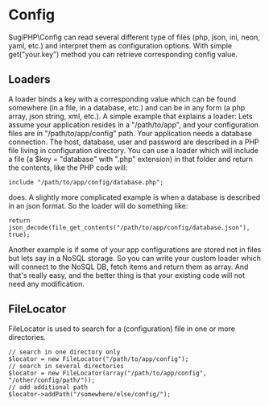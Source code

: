 Config
======

SugiPHP\Config can read several different type of files (php, json, ini, neon, yaml, etc.) and interpret them as 
configuration options. With simple get("your.key") method you can retrieve corresponding config value.

Loaders
-------

A loader binds a key with a corresponding value which can be found somewhere (in a file, in a database, etc.) 
and can be in any form (a php array, json string, xml, etc.). 
A simple example that explains a loader:
Lets assume your application resides in a "/path/to/app", and your configuration files are in "/path/to/app/config"
path. Your application needs a database connection. The host, database, user and password are described in a PHP file 
living in configuration directory. You can use a loader which will include a file (a $key = "database" with ".php" extension) 
in that folder and return the contents, like the PHP code will:
``` 
include "/path/to/app/config/database.php";
```
does. A slightly more complicated example is when a database is described in an json format. So the loader will do something 
like:
```
return json_decode(file_get_contents("/path/to/app/config/database.json"), true);
```
Another example is if some of your app configurations are stored not in files but lets say in a NoSQL storage. So you can 
write your custom loader which will connect to the NoSQL DB, fetch items and return them as array. And that's really easy,
and the better thing is that your existing code will not need any modification.

FileLocator
-----------

FileLocator is used to search for a (configuration) file in one or more directories.

```
// search in one directory only
$locator = new FileLocator("/path/to/app/config");
// search in several directories
$locator = new FileLocator(array("/path/to/app/config", "/other/config/path/"));
// add additional path
$locator->addPath("/somewhere/else/config/");
```


